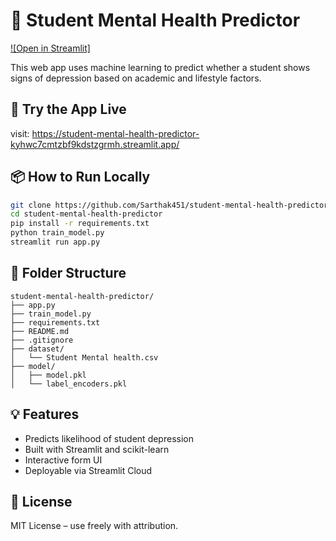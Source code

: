 
# 🧠 Student Mental Health Predictor

[![Open in Streamlit]]( https://student-mental-health-predictor-kyhwc7cmtzbf9kdstzgrmh.streamlit.app/)

This web app uses machine learning to predict whether a student shows signs of depression based on academic and lifestyle factors.

## 🚀 Try the App Live

 visit: https://student-mental-health-predictor-kyhwc7cmtzbf9kdstzgrmh.streamlit.app/

## 📦 How to Run Locally

```bash
git clone https://github.com/Sarthak451/student-mental-health-predictor.git
cd student-mental-health-predictor
pip install -r requirements.txt
python train_model.py
streamlit run app.py
```

## 📁 Folder Structure

```
student-mental-health-predictor/
├── app.py
├── train_model.py
├── requirements.txt
├── README.md
├── .gitignore
├── dataset/
│   └── Student Mental health.csv
├── model/
│   ├── model.pkl
│   └── label_encoders.pkl
```

## 💡 Features

- Predicts likelihood of student depression
- Built with Streamlit and scikit-learn
- Interactive form UI
- Deployable via Streamlit Cloud

## 📄 License

MIT License – use freely with attribution.
